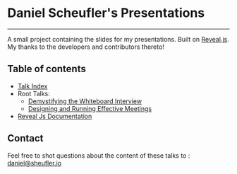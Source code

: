 # Daniel Scheufler's Presentations

---

A small project containing the slides for my presentations. Built on [Reveal.js](https://revealjs.com). My thanks to the developers and contributors thereto!

## Table of contents

- [Talk Index](index.html)
- Root Talks:
  - [Demystifying the Whiteboard Interview](talks/whiteboard/demystify-whiteboard.html)
  - [Designing and Running Effective Meetings](talks/meeting/effective-meetings.html)
- [Reveal Js Documentation](doc/reveal.md)

## Contact

Feel free to shot questions about the content of these talks to : [daniel@sheufler.io](mailto:daniel@scheufler.io)
